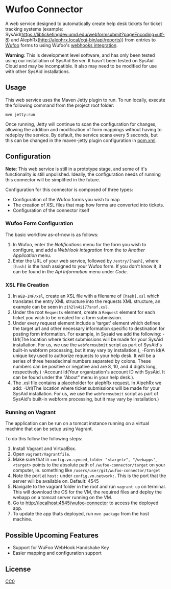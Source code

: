 Wufoo Connector
=========================

A web service designed to automatically create help desk tickets for ticket tracking systems (example: SysAid(https://libticketingdev.umd.edu/webformsubmit?pageEncoding=utf-8) and AlephRx(http://alephrx.local/cgi-bin/api/reports)) from entries to  [Wufoo](http://www.wufoo.com/) forms to using Wufoo's [webhooks integration](http://help.wufoo.com/articles/en_US/SurveyMonkeyArticleType/Webhooks).


**Warning**: This is development level software, and has only been tested using our installation of SysAid Server. It hasn't been tested on SysAid Cloud and may be incompatible. It also may need to be modified for use with other SysAid installations.



Usage
-----------------
This web service uses the Maven Jetty plugin to run. To run locally, execute the following command from the project root folder:
	
	mvn jetty:run
	
Once running, Jetty will continue to scan the configuration for changes, allowing the addition and modification of form mappings without having to redeploy the service. By default, the service scans every 5 seconds, but this can be changed in the maven-jetty plugin configuration in [pom.xml](pom.xml).

Configuration
-----------------
**Note**: This web service is still in a prototype stage, and some of it's functionality is still unpolished. Ideally, the configuration needs of running this connector will be simplified in the future. 

Configuration for this connector is composed of three types:

* Configuration of the Wufoo forms you wish to map
* The creation of XSL files that map how forms are converted into tickets.
* Configuration of the connector itself

### Wufoo Form Configuration


The basic workflow as-of-now is as follows:

1. In Wufoo, enter the *Notifications* menu for the form you wish to configure, and add a *WebHook integration* from the *to Another Application* menu.
2. Enter the URL of your web service, followed by `/entry/[hash]`, where `[hash]` is the hash assigned to your Wufoo form. If you don't know it, it can be found in the *Api Information* menu under *Code*.

### XSL File Creation
1. In `WEB-INF/xsl`, create an XSL file with a filename of `[hash].xsl` which translates the entry XML structure into the requests XML structure, an example can be seen in `z1h2ln4i177snof.xsl`.
2. Under the root `Requests` element, create a `Request` element for each ticket you wish to be created for a form submission.
3. Under every request element include a 'target' element which defines the target url and other necessary information specific to destination for posting form information.
For example, in Sysaid we add the following:
-Url(The location where ticket submissions will be made for your SysAid installation. For us, we use the `webformsubmit` script as part of SysAid's built-in webform processing, but it may vary by installation.),
-Form Id(A unique key used to authorize requests to your help desk. It will be a series of three hexadecimal numbers separated by colons. These numbers can be positive or negative and are 8, 10, and 4 digits long, respectively.)
-Account Id(Your organization's account ID with SysAid. It can be found under the “About” menu in your help desk.).
4. The .xsl file contains a placeholder for alephRx request.
In AlpehRx we add:
-Url(The location where ticket submissions will be made for your SysAid installation. For us, we use the `webformsubmit` script as part of SysAid's built-in webform processing, but it may vary by installation.)

### Running on Vagrant
The application can be run on a tomcat instance running on a virtual machine that can be setup using Vagrant.

To do this follow the following steps:

1. Install Vagrant and VirtualBox.
2. Open `vagrant/Vagrantfile`.
3. Make sure that <target> in `config.vm.synced_folder "<target>", "/webapps"`, `<target>` points to the absolute path of `/wufoo-connector/target` on your computer, ie. something like `/users/user/git/wufoo-connector/target`
4. Note the port at `host:` under `config.vm.network:`. This is the port that the server will be available on. Default: 4545
5. Navigate to the vagrant folder in the root and run `vagrant up` on terminal. This will download the OS for the VM, the required files and deploy the webapp on a tomcat server running on the VM.
6. Go to [http://localhost:4545/wufoo-connector](http://localhost:4545/wufoo-connector) to access the deployed app.
7. To update the app thats deployed, run `mvn package` from the host machine.



Possible Upcoming Features
-----------------
* Support for WuFoo WebHook Handshake Key
* Easier mapping and configuration support

## License

[CC0](http://creativecommons.org/publicdomain/zero/1.0/)
